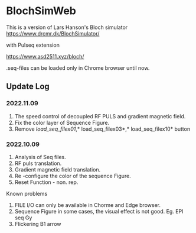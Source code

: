 # BlochSimWeb

This is a version of  Lars Hanson's Bloch simulator
https://www.drcmr.dk/BlochSimulator/

with Pulseq extension

https://www.asd2511.xyz/bloch/

.seq-files can be loaded only in Chrome browser until now.



## Update Log

### 2022.11.09
1. The speed control of decoupled RF PULS and gradient magnetic field.
2. Fix the color layer of Sequence Figure.
3. Remove *load_seq_filex01*,* load_seq_filex03*,* load_seq_filex10* button

### 2022.10.09

1. Analysis of Seq files.
2. RF puls translation.
3. Gradient magnetic field translation.
4. Re -configure the color of the sequence Figure.
5. Reset Function - non. rep. 

Known problems
1. FILE I/O can only be available in Chorme and Edge browser.
2. Sequence Figure in some cases, the visual effect is not good. Eg. EPI seq Gy
3. Flickering B1 arrow
